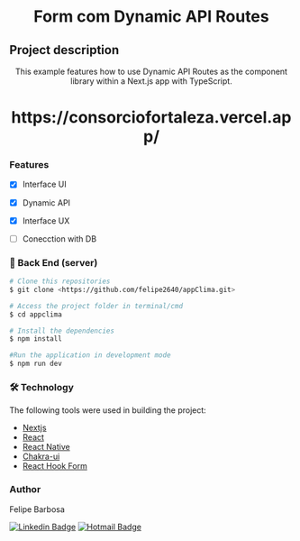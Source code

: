 
<h1 align="center">Form com Dynamic API Routes</h1>

## Project description
<p align="center">This example features how to use Dynamic API Routes as the component library within a Next.js app with TypeScript. </p>

<h1 align="center">https://consorciofortaleza.vercel.app/</h1>


### Features

- [x] Interface UI
- [x] Dynamic API
- [X] Interface UX
- [ ] Conecction with DB


### 🎲 Back End (server)

```bash
# Clone this repositories
$ git clone <https://github.com/felipe2640/appClima.git>

# Access the project folder in terminal/cmd
$ cd appclima

# Install the dependencies
$ npm install

#Run the application in development mode
$ npm run dev


```

### 🛠 Technology

The following tools were used in building the project:

- [Nextjs](https://nextjs.org/)
- [React](https://pt-br.reactjs.org/)
- [React Native](https://reactnative.dev/)
- [Chakra-ui](https://chakra-ui.com/)
- [React Hook Form](https://react-hook-form.com/)

### Author

Felipe Barbosa

[![Linkedin Badge](https://img.shields.io/badge/-Felipe-blue?style=flat-square&logo=Linkedin&logoColor=white&link=https://www.linkedin.com/in/felipe-barbosa-849452157/)](https://www.linkedin.com/in/felipe-barbosa-849452157/) 
[![Hotmail Badge](https://img.shields.io/badge/-Hotmail-0078D4?style=flat-square&logo=microsoft-outlook&logoColor=white&link=mailto:felipe_brito09t@hotmail.com)](mailto:felipe_brito09t@hotmail.com)
